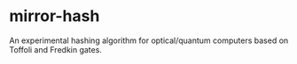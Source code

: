 # mirror-hash
An experimental hashing algorithm for optical/quantum computers based on Toffoli and Fredkin gates.
